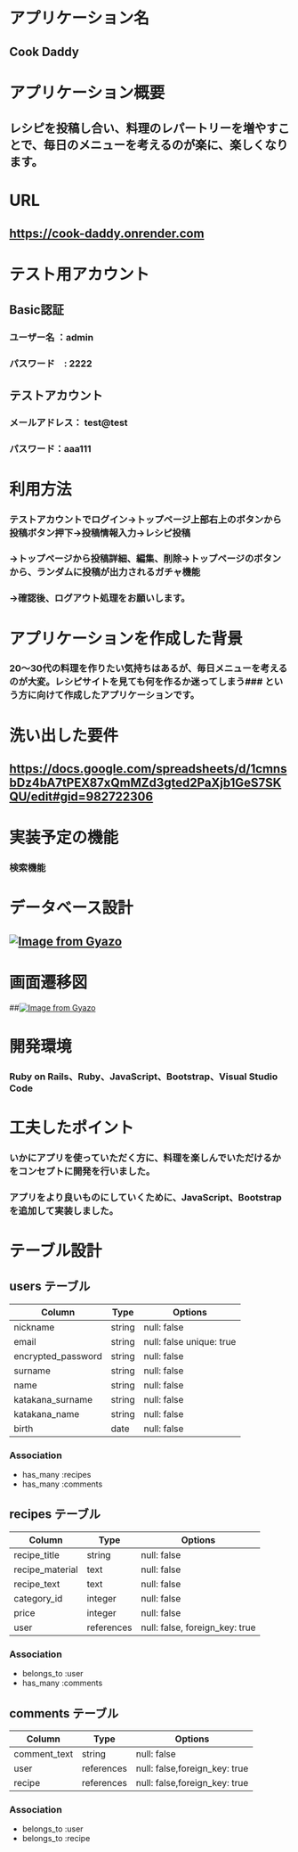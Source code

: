 # アプリケーション名
## Cook Daddy

# アプリケーション概要
## レシピを投稿し合い、料理のレパートリーを増やすことで、毎日のメニューを考えるのが楽に、楽しくなります。

# URL
## https://cook-daddy.onrender.com
##

# テスト用アカウント
## Basic認証
### ユーザー名 ：admin
### パスワード　: 2222
## テストアカウント
### メールアドレス： test@test
### パスワード：aaa111

# 利用方法
### テストアカウントでログイン→トップページ上部右上のボタンから投稿ボタン押下→投稿情報入力→レシピ投稿
### →トップページから投稿詳細、編集、削除→トップページのボタンから、ランダムに投稿が出力されるガチャ機能
### →確認後、ログアウト処理をお願いします。

# アプリケーションを作成した背景
### 20～30代の料理を作りたい気持ちはあるが、毎日メニューを考えるのが大変。レシピサイトを見ても何を作るか迷ってしまう### という方に向けて作成したアプリケーションです。

# 洗い出した要件
## https://docs.google.com/spreadsheets/d/1cmnsbDz4bA7tPEX87xQmMZd3gted2PaXjb1GeS7SKQU/edit#gid=982722306

# 実装予定の機能
### 検索機能

# データベース設計
## [![Image from Gyazo](https://i.gyazo.com/a503ec46f9d945f80a47c284ecefd4fb.png)](https://gyazo.com/a503ec46f9d945f80a47c284ecefd4fb)

# 画面遷移図
##[![Image from Gyazo](https://i.gyazo.com/4bed1095c3cdb612acadbeb456ed7a2f.png)](https://gyazo.com/4bed1095c3cdb612acadbeb456ed7a2f)

# 開発環境
### Ruby on Rails、Ruby、JavaScript、Bootstrap、Visual Studio Code

# 工夫したポイント
### いかにアプリを使っていただく方に、料理を楽しんでいただけるかをコンセプトに開発を行いました。
### アプリをより良いものにしていくために、JavaScript、Bootstrapを追加して実装しました。



# テーブル設計

## users テーブル

| Column             | Type   | Options                 |
| ------------------ | ------ | ----------------------- |
| nickname           | string | null: false             |
| email              | string | null: false unique: true|
| encrypted_password | string | null: false             |
| surname            | string | null: false             |
| name               | string | null: false             |
| katakana_surname   | string | null: false             |
| katakana_name      | string | null: false             |
| birth              | date   | null: false             |

### Association

- has_many :recipes
- has_many :comments


## recipes テーブル

| Column           | Type       | Options                        |
| ------           | ------     | -----------                    |
| recipe_title     | string     | null: false                    |
| recipe_material  | text       | null: false                    |
| recipe_text      | text       | null: false                    |
| category_id      | integer    | null: false                    |
| price            | integer    | null: false                    |
| user             | references | null: false, foreign_key: true |

### Association

- belongs_to :user
- has_many :comments


## comments テーブル

| Column        | Type       | Options                      |
| ------        | ---------- | -----------                  |
| comment_text  | string     | null: false                  |
| user          | references | null: false,foreign_key: true|
| recipe        | references | null: false,foreign_key: true|


### Association

- belongs_to :user
- belongs_to :recipe
